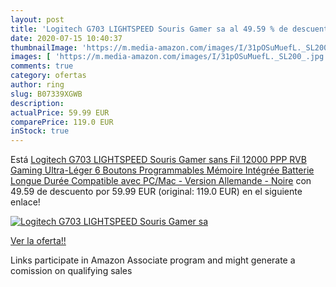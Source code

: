 ```yaml
---
layout: post
title: 'Logitech G703 LIGHTSPEED Souris Gamer sa al 49.59 % de descuento'
date: 2020-07-15 10:40:37
thumbnailImage: 'https://m.media-amazon.com/images/I/31pOSuMuefL._SL200_.jpg'
images: [ 'https://m.media-amazon.com/images/I/31pOSuMuefL._SL200_.jpg' ]
comments: true
category: ofertas
author: ring
slug: B07339XGWB
description:
actualPrice: 59.99 EUR
comparePrice: 119.0 EUR
inStock: true
---
```


Está [Logitech G703 LIGHTSPEED Souris Gamer sans Fil  12000 PPP  RVB Gaming  Ultra-Léger  6 Boutons Programmables  Mémoire Intégrée  Batterie Longue Durée  Compatible avec PC/Mac - Version Allemande - Noire](https://www.amazon.fr/dp/B07339XGWB/?tag=tolees0d-21) con 49.59 de descuento por 59.99 EUR (original: 119.0 EUR) en el siguiente enlace!

[![Logitech G703 LIGHTSPEED Souris Gamer sa](https://m.media-amazon.com/images/I/31pOSuMuefL._SL200_.jpg)](https://www.amazon.fr/dp/B07339XGWB/?tag=tolees0d-21)

[Ver la oferta!!](https://www.amazon.fr/dp/B07339XGWB/?tag=tolees0d-21)

Links participate in Amazon Associate program and might generate a comission on qualifying sales


